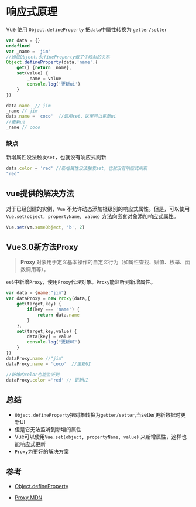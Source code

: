 # 响应式原理

Vue 使用 `Object.defineProperty` 把`data`中属性转换为 `getter/setter`

```js
var data = {}
undefined
var _name = 'jim'
//通过Object.defineProperty做了个映射的关系
Object.defineProperty(data,'name',{
    get() {return _name},
    set(value) {
        _name = value
        console.log('更新ui')
    }
})

data.name  // jim
_name // jim
data.name = 'coco'  //调用set，这里可以更新ui
//更新ui
_name // coco


```

### 缺点

新增属性没法触发`set`，也就没有响应式刷新

```js
data.color = 'red' //新增属性没法触发set，也就没有响应式刷新
"red"
```

## vue提供的解决方法

对于已经创建的实例，`Vue` 不允许动态添加根级别的响应式属性。但是，可以使用 `Vue.set(object, propertyName, value)` 方法向嵌套对象添加响应式属性。

```js
Vue.set(vm.someObject, 'b', 2)
```

## Vue3.0新方法Proxy

> **Proxy** 对象用于定义基本操作的自定义行为（如属性查找、赋值、枚举、函数调用等）。

`es6`中新增`Proxy`，使用`Proxy`代理对象。`Proxy`能监听到新增属性。

```js
var data = {name:"jim"}
var dataProxy = new Proxy(data,{
    get(target,key) {
        if(key === 'name') {
            return data.name
        }
    },
    set(target,key,value) {
        data[key] = value
        console.log("更新UI")
    }
})
dataProxy.name //"jim"
dataProxy.name = 'coco'  //更新UI

//新增的color也能监听到
dataProxy.color ='red' // 更新UI
```



## 总结

- `Object.defineProperty`把对象转换为`getter/setter`,当setter更新数据时更新UI
- 但是它无法监听到新增的属性
- Vue可以使用`Vue.set(object, propertyName, value)` 来新增属性，这样也能响应式更新
- `Proxy`为更好的解决方案



## 参考

- [Object.defineProperty](https://developer.mozilla.org/zh-CN/docs/Web/JavaScript/Reference/Global_Objects/Object/defineProperty)

- [Proxy MDN](https://developer.mozilla.org/zh-CN/docs/Web/JavaScript/Reference/Global_Objects/Proxy)